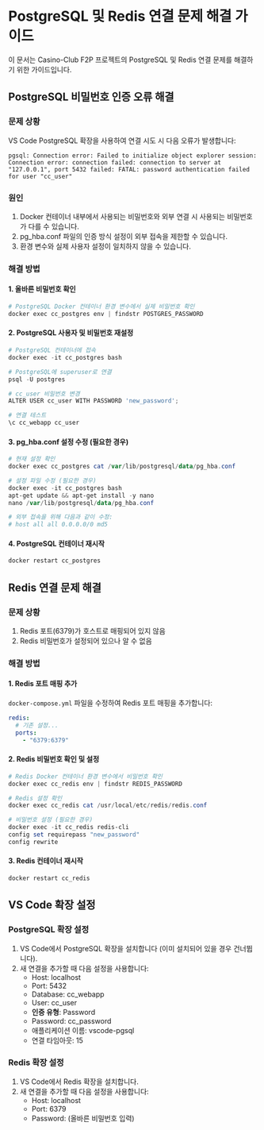 # PostgreSQL 및 Redis 연결 문제 해결 가이드

이 문서는 Casino-Club F2P 프로젝트의 PostgreSQL 및 Redis 연결 문제를 해결하기 위한 가이드입니다.

## PostgreSQL 비밀번호 인증 오류 해결

### 문제 상황
VS Code PostgreSQL 확장을 사용하여 연결 시도 시 다음 오류가 발생합니다:
```
pgsql: Connection error: Failed to initialize object explorer session: Connection error: connection failed: connection to server at "127.0.0.1", port 5432 failed: FATAL: password authentication failed for user "cc_user"
```

### 원인
1. Docker 컨테이너 내부에서 사용되는 비밀번호와 외부 연결 시 사용되는 비밀번호가 다를 수 있습니다.
2. pg_hba.conf 파일의 인증 방식 설정이 외부 접속을 제한할 수 있습니다.
3. 환경 변수와 실제 사용자 설정이 일치하지 않을 수 있습니다.

### 해결 방법

#### 1. 올바른 비밀번호 확인
```powershell
# PostgreSQL Docker 컨테이너 환경 변수에서 실제 비밀번호 확인
docker exec cc_postgres env | findstr POSTGRES_PASSWORD
```

#### 2. PostgreSQL 사용자 및 비밀번호 재설정
```powershell
# PostgreSQL 컨테이너에 접속
docker exec -it cc_postgres bash

# PostgreSQL에 superuser로 연결
psql -U postgres

# cc_user 비밀번호 변경
ALTER USER cc_user WITH PASSWORD 'new_password';

# 연결 테스트
\c cc_webapp cc_user
```

#### 3. pg_hba.conf 설정 수정 (필요한 경우)
```powershell
# 현재 설정 확인
docker exec cc_postgres cat /var/lib/postgresql/data/pg_hba.conf

# 설정 파일 수정 (필요한 경우)
docker exec -it cc_postgres bash
apt-get update && apt-get install -y nano
nano /var/lib/postgresql/data/pg_hba.conf

# 외부 접속을 위해 다음과 같이 수정:
# host all all 0.0.0.0/0 md5
```

#### 4. PostgreSQL 컨테이너 재시작
```powershell
docker restart cc_postgres
```

## Redis 연결 문제 해결

### 문제 상황
1. Redis 포트(6379)가 호스트로 매핑되어 있지 않음
2. Redis 비밀번호가 설정되어 있으나 알 수 없음

### 해결 방법

#### 1. Redis 포트 매핑 추가
`docker-compose.yml` 파일을 수정하여 Redis 포트 매핑을 추가합니다:

```yaml
redis:
  # 기존 설정...
  ports:
    - "6379:6379"
```

#### 2. Redis 비밀번호 확인 및 설정
```powershell
# Redis Docker 컨테이너 환경 변수에서 비밀번호 확인
docker exec cc_redis env | findstr REDIS_PASSWORD

# Redis 설정 확인
docker exec cc_redis cat /usr/local/etc/redis/redis.conf

# 비밀번호 설정 (필요한 경우)
docker exec -it cc_redis redis-cli
config set requirepass "new_password"
config rewrite
```

#### 3. Redis 컨테이너 재시작
```powershell
docker restart cc_redis
```

## VS Code 확장 설정

### PostgreSQL 확장 설정
1. VS Code에서 PostgreSQL 확장을 설치합니다 (이미 설치되어 있을 경우 건너뜁니다).
2. 새 연결을 추가할 때 다음 설정을 사용합니다:
   - Host: localhost
   - Port: 5432
   - Database: cc_webapp
   - User: cc_user
   - **인증 유형**: Password
   - Password: cc_password
   - 애플리케이션 이름: vscode-pgsql
   - 연결 타임아웃: 15

### Redis 확장 설정
1. VS Code에서 Redis 확장을 설치합니다.
2. 새 연결을 추가할 때 다음 설정을 사용합니다:
   - Host: localhost
   - Port: 6379
   - Password: (올바른 비밀번호 입력)
